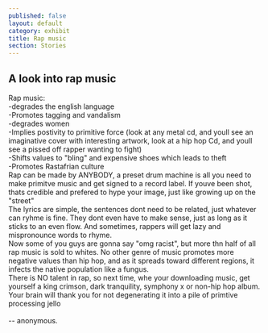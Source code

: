 ```yaml
---
published: false
layout: default
category: exhibit
title: Rap music
section: Stories
---
```


## A look into rap music

Rap music:
<br>
-degrades the english language
<br>
-Promotes tagging and vandalism
<br>
-degrades women
<br>
-Implies postivity to primitive force (look at any metal cd, and youll see an imaginative cover with interesting artwork, look at a hip hop Cd, and youll see a pissed off rapper wanting to fight)
<br>
-Shifts values to "bling" and expensive shoes which leads to theft
<br>
-Promotes Rastafrian culture
<br>
Rap can be made by ANYBODY, a preset drum machine is all you need to make primitve music and get signed to a record label. If youve been shot, thats credible and prefered to hype your image, just like growing up on the "street"
<br>
The lyrics are simple, the sentences dont need to be related, just whatever can ryhme is fine. They dont even have to make sense, just as long as it sticks to an even flow. And sometimes, rappers will get lazy and mispronounce words to rhyme.
<br>
Now some of you guys are gonna say "omg racist", but more thn half of all rap music is sold to whites. No other genre of music promotes more negative values than hip hop, and as it spreads toward different regions, it infects the native population like a fungus.
<br>
There is NO talent in rap, so next time, whe your downloading music, get yourself a king crimson, dark tranquility, symphony x or non-hip hop album. Your brain will thank you for not degenerating it into a pile of primtive processing jello
<br><br>
-- anonymous.
